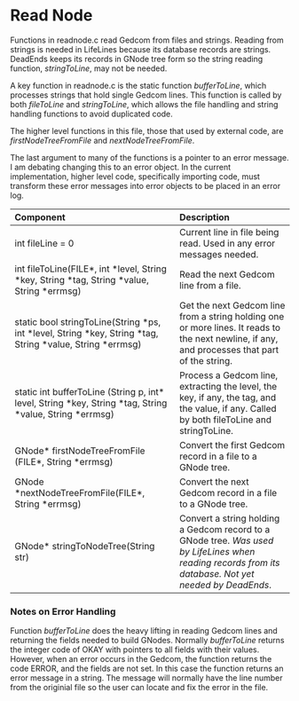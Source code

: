 # Read Node
Functions in readnode.c read Gedcom from files and strings. Reading from strings is needed in LifeLines because its database records are strings. DeadEnds keeps its records in GNode tree form so the string reading function, *stringToLine*, may not be needed.

A key function in readnode.c is the static function *bufferToLine*, which processes strings that hold single Gedcom lines. This function is called by both *fileToLine* and *stringToLine*, which allows the file handling and string handling functions to avoid duplicated code.

The higher level functions in this file, those that used by external code, are *firstNodeTreeFromFile* and *nextNodeTreeFromFile*.

The last argument to many of the functions is a pointer to an error message. I am debating changing this to an error object. In the current implementation, higher level code, specifically importing code, must transform these error messages into error objects to be placed in an error log.

|Component|Description|
|:---|:---|
|int fileLine = 0|Current line in file being read. Used in any error messages needed.|
|int fileToLine(FILE\*, int *level, String *key, String *tag, String *value, String \*errmsg)|Read the next Gedcom line from a file.|
|static bool stringToLine(String *ps, int *level, String *key, String *tag, String *value, String \*errmsg)|Get the next Gedcom line from a string holding one or more lines. It reads to the next newline, if any, and processes that part of the  string.|
|static int bufferToLine (String p, int\* level, String \*key, String \*tag, String \*value, String \*errmsg)|Process a Gedcom line, extracting the level, the key, if any, the tag, and the value, if any. Called by both fileToLine and stringToLine.|
|GNode* firstNodeTreeFromFile (FILE\*, String \*errmsg)|Convert the first Gedcom record in a file to a GNode tree.|
|GNode \*nextNodeTreeFromFile(FILE\*, String *errmsg)|Convert the next Gedcom record in a file to a GNode tree.|
|GNode* stringToNodeTree(String str)|Convert a string holding a  Gedcom record to a GNode tree. _Was used by LifeLines when reading records from its database. Not yet needed by DeadEnds_.|

### Notes on Error Handling
Function *bufferToLine* does the heavy lifting in reading Gedcom lines and returning the fields needed to build GNodes. Normally *bufferToLine* returns the integer code of OKAY with pointers to all fields with their values. However, when an error occurs in the Gedcom, the function returns the code ERROR, and the fields are not set. In this case the function returns an error message in a string. The message will normally have the line number from the originial file so the user can locate and fix the error in the file.